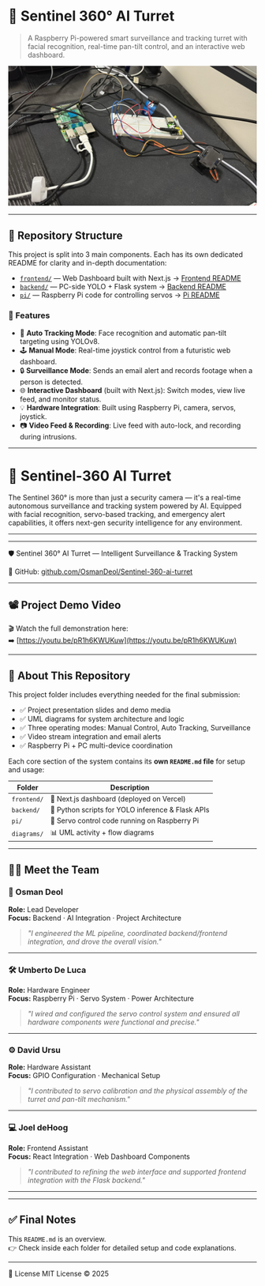 # 🔭 Sentinel 360° AI Turret

> A Raspberry Pi-powered smart surveillance and tracking turret with facial recognition, real-time pan-tilt control, and an interactive web dashboard.

![Banner](sentinel%20360.jpeg)

---
## 📂 Repository Structure

This project is split into 3 main components. Each has its own dedicated README for clarity and in-depth documentation:

- [`frontend/`](./frontend) — Web Dashboard built with Next.js → [Frontend README](./frontend/README.md)
- [`backend/`](./backend) — PC-side YOLO + Flask system → [Backend README](./backend/README.md)
- [`pi/`](./pi) — Raspberry Pi code for controlling servos → [Pi README](./pi/README.md)


### 🚀 Features

- 🎯 **Auto Tracking Mode**: Face recognition and automatic pan-tilt targeting using YOLOv8.
- 🕹️ **Manual Mode**: Real-time joystick control from a futuristic web dashboard.
- 🔒 **Surveillance Mode**: Sends an email alert and records footage when a person is detected.
- 🌐 **Interactive Dashboard** (built with Next.js): Switch modes, view live feed, and monitor status.
- 💡 **Hardware Integration**: Built using Raspberry Pi, camera, servos, joystick.
- 📷 **Video Feed & Recording**: Live feed with auto-lock, and recording during intrusions.

---
# 🎯 Sentinel-360 AI Turret

The Sentinel 360° is more than just a security camera — it's a real-time autonomous surveillance and tracking system powered by AI. Equipped with facial recognition, servo-based tracking, and emergency alert capabilities, it offers next-gen security intelligence for any environment.


---

---
🛡️ Sentinel 360° AI Turret — Intelligent Surveillance & Tracking System

🔗 GitHub: [github.com/OsmanDeol/Sentinel-360-ai-turret](https://github.com/OsmanDeol/Sentinel-360-ai-turret)


---


## 📽️ Project Demo Video

🎬 Watch the full demonstration here:  
➡️ [https://youtu.be/pR1h6KWUKuw](https://youtu.be/pR1h6KWUKuw)

---

## 🧾 About This Repository

This project folder includes everything needed for the final submission:

- ✅ Project presentation slides and demo media  
- ✅ UML diagrams for system architecture and logic  
- ✅ Three operating modes: Manual Control, Auto Tracking, Surveillance  
- ✅ Video stream integration and email alerts  
- ✅ Raspberry Pi + PC multi-device coordination  

Each core section of the system contains its **own `README.md` file** for setup and usage:

| Folder        | Description                                      |
|---------------|--------------------------------------------------|
| `frontend/`   | 📱 Next.js dashboard (deployed on Vercel)         |
| `backend/`    | 🧠 Python scripts for YOLO inference & Flask APIs |
| `pi/`         | 🤖 Servo control code running on Raspberry Pi     |
| `diagrams/`   | 📊 UML activity + flow diagrams                    |


---


## 👨‍💻 Meet the Team

### 🧠 Osman Deol  
**Role:** Lead Developer  
**Focus:** Backend · AI Integration · Project Architecture  
> *"I engineered the ML pipeline, coordinated backend/frontend integration, and drove the overall vision."*

---

### 🛠️ Umberto De Luca
**Role:** Hardware Engineer  
**Focus:** Raspberry Pi · Servo System · Power Architecture  
> *"I wired and configured the servo control system and ensured all hardware components were functional and precise."*

---

### ⚙️ David Ursu  
**Role:** Hardware Assistant  
**Focus:** GPIO Configuration · Mechanical Setup  
> *"I contributed to servo calibration and the physical assembly of the turret and pan-tilt mechanism."*

---

### 💻 Joel  deHoog
**Role:** Frontend Assistant  
**Focus:** React Integration · Web Dashboard Components  
> *"I contributed to refining the web interface and supported frontend integration with the Flask backend."*
---
---

## ✅ Final Notes

This `README.md` is an overview.  
👉 Check inside each folder for detailed setup and code explanations.

---




📜 License
MIT License © 2025
